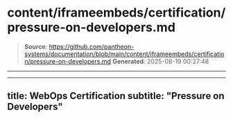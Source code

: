 # content/iframeembeds/certification/pressure-on-developers.md

> **Source**: https://github.com/pantheon-systems/documentation/blob/main/content/iframeembeds/certification/pressure-on-developers.md
> **Generated**: 2025-08-19 00:27:48

---

---
title: WebOps Certification
subtitle: "Pressure on Developers"
---

<Partial file="certification-guide/pressure-on-developers.md" />
